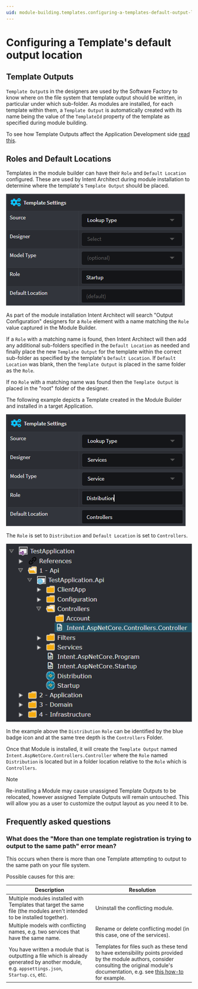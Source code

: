 ```yaml
---
uid: module-building.templates.configuring-a-templates-default-output-location
---
```

# Configuring a Template's default output location

## Template Outputs

`Template Output`s in the designers are used by the Software Factory to know where on the file system that template output should be written, in particular under which sub-folder. As modules are installed, for each template within them, a `Template Output` is automatically created with its name being the value of the `TemplateId` property of the template as specified during module building.

To see how Template Outputs affect the Application Development side [read this](xref:application-development.code-weaving-and-generation.about-template-output-targeting).

## Roles and Default Locations

Templates in the module builder can have their `Role` and `Default Location` configured. These are used by Intent Architect during module installation to determine where the template's `Template Output` should be placed.

![Module Builder Template Role Specification](images/module-builder-template-role-specification.png)

As part of the module installation Intent Architect will search "Output Configuration" designers for a `Role` element with a name matching the `Role` value captured in the Module Builder.

If a `Role` with a matching name is found, then Intent Architect will then add any additional sub-folders specified in the `Default Location` as needed and finally place the new `Template Output` for the template within the correct sub-folder as specified by the template's `Default Location`. If `Default Location` was blank, then the `Template Output` is placed in the same folder as the `Role`.

If no `Role` with a matching name was found then the `Template Output` is placed in the "root" folder of the designer.

The following example depicts a Template created in the Module Builder and installed in a target Application.

![Module Builder Template Settings Relative Location Example](images/module-builder-template-settings-example-relative-location.png)

The `Role` is set to `Distribution` and `Default Location` is set to `Controllers`.

![Output Configuration Relative Location Example](images/output-config-example-relative-location.png)

In the example above the `Distribution` `Role` can be identified by the blue badge icon and at the same tree depth is the `Controllers` Folder.

Once that Module is installed, it will create the `Template Output` named `Intent.AspNetCore.Controllers.Controller` where the `Role` named `Distribution` is located but in a folder location relative to the `Role` which is `Controllers`.

> [!NOTE]
> Re-installing a Module may cause unassigned Template Outputs to be relocated, however assigned Template Outputs will remain untouched. This will allow you as a user to customize the output layout as you need it to be.

## Frequently asked questions

### What does the "More than one template registration is trying to output to the same path" error mean?

This occurs when there is more than one Template attempting to output to the same path on your file system.

Possible causes for this are:

| Description                                                                                                                                   | Resolution                                                                                                                                                                                                                                                             |
|-----------------------------------------------------------------------------------------------------------------------------------------------|------------------------------------------------------------------------------------------------------------------------------------------------------------------------------------------------------------------------------------------------------------------------|
| Multiple modules installed with Templates that target the same file (the modules aren't intended to be installed together).                   | Uninstall the conflicting module.                                                                                                                                                                                                                                      |
| Multiple models with conflicting names, e.g. two services that have the same name.                                                            | Rename or delete conflicting model (in this case, one of the services).                                                                                                                                                                                                |
| You have written a module that is outputting a file which is already generated by another module, e.g. `appsettings.json`, `Startup.cs`, etc. | Templates for files such as these tend to have extensibility points provided by the module authors, consider consulting the original module's documentation, e.g. see [this how-to](xref:module-building.templates.how-to-update-appsettings-json-files) for example. |
